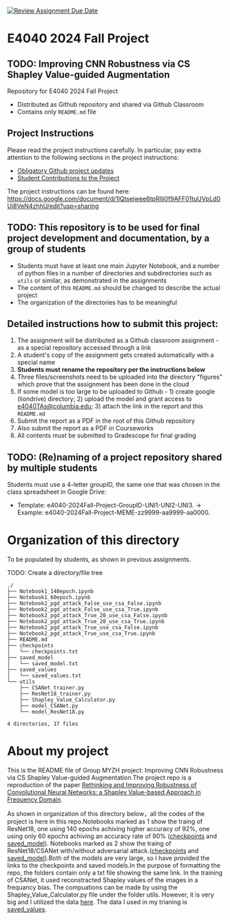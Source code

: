 [![Review Assignment Due Date](https://classroom.github.com/assets/deadline-readme-button-22041afd0340ce965d47ae6ef1cefeee28c7c493a6346c4f15d667ab976d596c.svg)](https://classroom.github.com/a/cZnpr7Ns)
# E4040 2024 Fall Project
## TODO: Improving CNN Robustness via CS Shapley Value-guided Augmentation

Repository for E4040 2024 Fall Project
  - Distributed as Github repository and shared via Github Classroom
  - Contains only `README.md` file

## Project Instructions
Please read the project instructions carefully. In particular, pay extra attention to the following sections in the project instructions:
 - [Obligatory Github project updates](https://docs.google.com/document/d/1lQtsejwee6tpRIIi0f9AFF01tuUVpLd0Ui8VeN4zhhU/edit?tab=t.0#heading=h.m8ytn1ouhejl)
 - [Student Contributions to the Project](https://docs.google.com/document/d/1lQtsejwee6tpRIIi0f9AFF01tuUVpLd0Ui8VeN4zhhU/edit?tab=t.0#heading=h.m8ytn1ouhejl)

The project instructions can be found here:
https://docs.google.com/document/d/1lQtsejwee6tpRIIi0f9AFF01tuUVpLd0Ui8VeN4zhhU/edit?usp=sharing 

## TODO: This repository is to be used for final project development and documentation, by a group of students
  - Students must have at least one main Jupyter Notebook, and a number of python files in a number of directories and subdirectories such as `utils` or similar, as demonstrated in the assignments
  - The content of this `README.md` should be changed to describe the actual project
  - The organization of the directories has to be meaningful

## Detailed instructions how to submit this project:
1. The assignment will be distributed as a Github classroom assignment - as a special repository accessed through a link
2. A student's copy of the assignment gets created automatically with a special name
3. **Students must rename the repository per the instructions below**
5. Three files/screenshots need to be uploaded into the directory "figures" which prove that the assignment has been done in the cloud
6. If some model is too large to be uploaded to Github - 1) create google (liondrive) directory; 2) upload the model and grant access to e4040TAs@columbia.edu; 3) attach the link in the report and this `README.md`
7. Submit the report as a PDF in the root of this Github repository
8. Also submit the report as a PDF in Courseworks
9. All contents must be submitted to Gradescope for final grading

## TODO: (Re)naming of a project repository shared by multiple students
Students must use a 4-letter groupID, the same one that was chosen in the class spreadsheet in Google Drive: 
* Template: e4040-2024Fall-Project-GroupID-UNI1-UNI2-UNI3. -> Example: e4040-2024Fall-Project-MEME-zz9999-aa9999-aa0000.

# Organization of this directory
To be populated by students, as shown in previous assignments.

TODO: Create a directory/file tree
```
./
├── Notebook1_140epoch.ipynb
├── Notebook1_60epoch.ipynb
├── Notebook2_pgd_attack_False_use_csa_False.ipynb
├── Notebook2_pgd_attack_False_use_csa_True.ipynb
├── Notebook2_pgd_attack_True_20_use_csa_False.ipynb
├── Notebook2_pgd_attack_True_20_use_csa_True.ipynb
├── Notebook2_pgd_attack_True_use_csa_False.ipynb
├── Notebook2_pgd_attack_True_use_csa_True.ipynb
├── README.md
├── checkpoints
│   └── checkpoints.txt
├── saved_model
│   └── saved_model.txt
├── saved_values
│   └── saved_values.txt
└── utils
    ├── CSANet_trainer.py
    ├── ResNet18_trainer.py
    ├── Shapley_Value_Calculator.py
    ├── model_CSANet.py
    └── model_ResNet18.py

4 directories, 17 files

```

# About my project
This is the README file of Group MYZH project: Improving CNN Robustness via CS Shapley Value-guided Augmentation.The project repo is a reproduction of the paper [Rethinking and Improving Robustness of Convolutional Neural Networks: a Shapley Value-based Approach in Frequency Domain](https://papers.nips.cc/paper_files/paper/2022/hash/022abe84083d235f7572ca5cba24c51c-Abstract-Conference.html).

As shown in organization of this directory below，all the codes of the project is here in this repo.Notebooks marked as 1 show the traing of ResNet18, one using 140 epochs achiving higher accuracy of 92%, one using only 60 epochs achiving an accuracy rate of 90% ([checkpoints](https://drive.google.com/drive/folders/1jclMlmgVUmgL1ZkbfJ11zuk8kFul81qw?usp=drive_link) and [saved_model](https://drive.google.com/drive/folders/1ULBrfH6vbhICuajw08dnzZEB_HwW4tTz?usp=drive_link)). Notebooks marked as 2 show the traing of ResNet18/CSANet with/without adversarial attack.([checkpoints](https://drive.google.com/drive/folders/1jclMlmgVUmgL1ZkbfJ11zuk8kFul81qw?usp=drive_link) and [saved_model](https://drive.google.com/drive/folders/1ULBrfH6vbhICuajw08dnzZEB_HwW4tTz?usp=drive_link)).Both of the models are very large, so I have provided the links to the checkpoints and saved models.In the purpose of formatting the repo, the folders contain only a txt file showing the same link.
In the training of CSANet, it used reconstracted Shapley values of the images in a frequancy bias. The compuations can be made by using the Shapley_Value_Calculator.py file under the folder utils. However, it is very big and I utilized the data [here](https://drive.google.com/file/d/1do8KbtySg7vCZr0cXCQHZ4m0HViIPfdR/view?usp=sharing). The data I used in my trianing is [saved_values](https://drive.google.com/file/d/1_B5fJgK_Z6kerA6aHpD4E-BdqRI8yk65/view?usp=drive_link).




